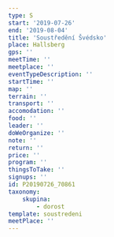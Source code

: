 ```yaml
---
type: S
start: '2019-07-26'
end: '2019-08-04'
title: 'Soustředění Švédsko'
place: Hallsberg
gps: ''
meetTime: ''
meetplace: ''
eventTypeDescription: ''
startTime: ''
map: ''
terrain: ''
transport: ''
accomodation: ''
food: ''
leader: ''
doWeOrganize: ''
note: ''
return: ''
price: ''
program: ''
thingsToTake: ''
signups: ''
id: P20190726_70861
taxonomy:
    skupina:
        - dorost
template: soustredeni
meetPlace: ''
---
```


